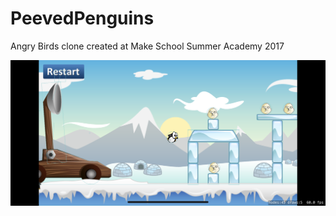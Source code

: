 # PeevedPenguins
Angry Birds clone created at Make School Summer Academy 2017

![Peeved Penguins](IMG_5572.png)
